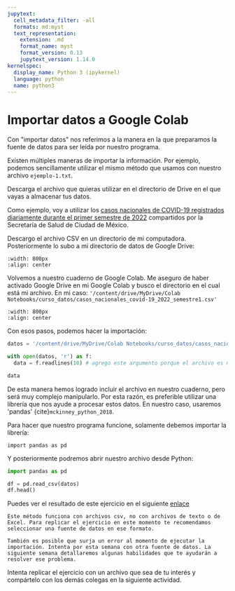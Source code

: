 ```yaml
---
jupytext:
  cell_metadata_filter: -all
  formats: md:myst
  text_representation:
    extension: .md
    format_name: myst
    format_version: 0.13
    jupytext_version: 1.14.0
kernelspec:
  display_name: Python 3 (ipykernel)
  language: python
  name: python3
---
```


# Importar datos a Google Colab

Con "importar datos" nos referimos a la manera en la que preparamos la fuente de datos para ser leída por nuestro programa.

Existen múltiples maneras de importar la información. Por ejemplo, podemos sencillamente utilizar el mismo método que usamos con nuestro archivo `ejemplo-1.txt`.

Descarga el archivo que quieras utilizar en el directorio de Drive en el que vayas a almacenar tus datos.

Como ejemplo, voy a utilizar los [casos nacionales de COVID-19 registrados diariamente durante el primer semestre de 2022](https://datos.cdmx.gob.mx/dataset/casos-asociados-a-covid-19/resource/e5f65f40-5904-492a-ae33-1ea98fb73d78?inner_span=True) compartidos por la Secretaría de Salud de Ciudad de México.

Descargo el archivo CSV en un directorio de mi computadora. Posteriormente lo subo a mi directorio de datos de Google Drive:

``` {image} ../_static/imgs/fuente-datos/subir_a_drive.gif
:width: 800px
:align: center
```

Volvemos a nuestro cuaderno de Google Colab. Me aseguro de haber activado Google Drive en mi Google Colab y busco el directorio en el cual está mi archivo. En mi caso: `'/content/drive/MyDrive/Colab Notebooks/curso_datos/casos_nacionales_covid-19_2022_semestre1.csv'`

```{image} ../_static/imgs/fuente-datos/ruta_archivo.png
:width: 800px
:align: center
```

Con esos pasos, podemos hacer la importación:

```python
datos = '/content/drive/MyDrive/Colab Notebooks/curso_datos/casos_nacionales_covid-19_2022_semestre1.csv'

with open(datos, 'r') as f:
  data = f.readlines(10) # agrego este argumento porque el archivo es muy extenso.

data
```

De esta manera hemos logrado incluir el archivo en nuestro cuaderno, pero será muy complejo manipularlo. Por esta razón, es preferible utilizar una librería que nos ayude a procesar estos datos. En nuestro caso, usaremos 'pandas' {cite}`mckinney_python_2018`.

Para hacer que nuestro programa funcione, solamente debemos importar la librería:

`import pandas as pd`

Y posteriormente podremos abrir nuestro archivo desde Python:

```python
import pandas as pd

df = pd.read_csv(datos)
df.head()
```

Puedes ver el resultado de este ejercicio en el siguiente [enlace](https://colab.research.google.com/gist/jairomelo/dca189c897e87b74d5469906d7a9e1fb/mi-cuaderno-de-datos.ipynb)

``` {admonition} Problemas comunes
Este método funciona con archivos csv, no con archivos de texto o de Excel. Para replicar el ejercicio en este momento te recomendamos seleccionar una fuente de datos en ese formato. 

También es posible que surja un error al momento de ejecutar la importación. Intenta por esta semana con otra fuente de datos. La siguiente semana detallaremos algunas habilidades que te ayudarán a resolver ese problema.
```

Intenta replicar el ejercicio con un archivo que sea de tu interés y compártelo con los demás colegas en la siguiente actividad.
